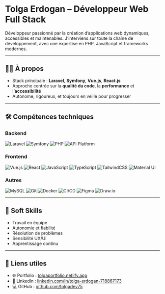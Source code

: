 # Tolga Erdogan – Développeur Web Full Stack

Développeur passionné par la création d’applications web dynamiques, accessibles et maintenables. J’interviens sur toute la chaîne de développement, avec une expertise en PHP, JavaScript et frameworks modernes.

---

## 👨‍💻 À propos

- Stack principale : **Laravel**, **Symfony**, **Vue.js**, **React.js**
- Approche centrée sur la **qualité du code**, la **performance** et l’**accessibilité**
- Autonome, rigoureux, et toujours en veille pour progresser

---

## 🛠️ Compétences techniques

### Backend
![Laravel](https://img.shields.io/badge/Laravel-E74430?style=flat&logo=laravel&logoColor=white)
![Symfony](https://img.shields.io/badge/Symfony-000000?style=flat&logo=symfony&logoColor=white)
![PHP](https://img.shields.io/badge/PHP-777BB4?style=flat&logo=php&logoColor=white)
![API Platform](https://img.shields.io/badge/API_Platform-2F80ED?style=flat&logo=data&logoColor=white)

### Frontend
![Vue.js](https://img.shields.io/badge/Vue.js-35495E?style=flat&logo=vue.js&logoColor=4FC08D)
![React](https://img.shields.io/badge/React-20232A?style=flat&logo=react&logoColor=61DAFB)
![JavaScript](https://img.shields.io/badge/JavaScript-F7DF1E?style=flat&logo=javascript&logoColor=black)
![TypeScript](https://img.shields.io/badge/TypeScript-3178C6?style=flat&logo=typescript&logoColor=white)
![TailwindCSS](https://img.shields.io/badge/TailwindCSS-06B6D4?style=flat&logo=tailwindcss&logoColor=white)
![Material UI](https://img.shields.io/badge/Material--UI-007FFF?style=flat&logo=mui&logoColor=white)

### Autres
![MySQL](https://img.shields.io/badge/MySQL-005C84?style=flat&logo=mysql&logoColor=white)
![Git](https://img.shields.io/badge/Git-F05032?style=flat&logo=git&logoColor=white)
![Docker](https://img.shields.io/badge/Docker-2496ED?style=flat&logo=docker&logoColor=white)
![CI/CD](https://img.shields.io/badge/CI/CD-AEC6CF?style=flat&logo=githubactions&logoColor=white)
![Figma](https://img.shields.io/badge/Figma-F24E1E?style=flat&logo=figma&logoColor=white)
![Draw.io](https://img.shields.io/badge/Draw.io-F08705?style=flat&logo=diagrams.net&logoColor=white)

---

## 🧠 Soft Skills

- Travail en équipe
- Autonomie et fiabilité
- Résolution de problèmes
- Sensibilité UX/UI
- Apprentissage continu

---

## 🔗 Liens utiles

- 🌐 Portfolio : [tolgaportfolio.netlify.app](https://tolgaportfolio.netlify.app)
- 💼 LinkedIn : [linkedin.com/in/tolga-erdogan-718867173](https://www.linkedin.com/in/tolga-erdogan-718867173/)
- 💻 GitHub : [github.com/tolgadev75](https://github.com/tolgadev75)
